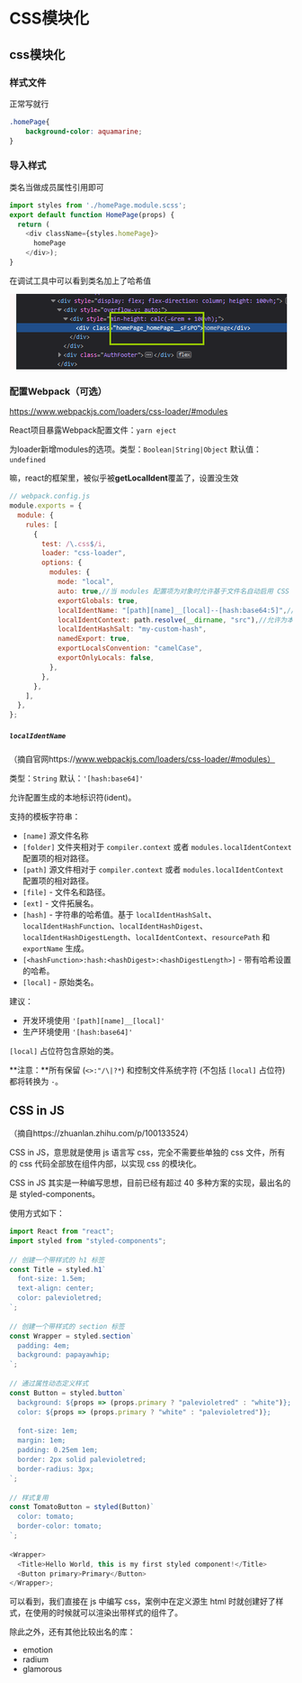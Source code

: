 # CSS模块化

## css模块化

### 样式文件

正常写就行

```scss
.homePage{
    background-color: aquamarine;
}
```

### 导入样式

类名当做成员属性引用即可

```js
import styles from './homePage.module.scss';
export default function HomePage(props) {
  return (
    <div className={styles.homePage}>
      homePage
    </div>);
}

```

在调试工具中可以看到类名加上了哈希值

![image-20231017115821475](CSS模块化.assets/image-20231017115821475.png)

### 配置Webpack（可选）

https://www.webpackjs.com/loaders/css-loader/#modules

React项目暴露Webpack配置文件：`yarn eject`

为loader新增modules的选项。类型：`Boolean|String|Object` 默认值：`undefined`

嘛，react的框架里，被似乎被**getLocalIdent**覆盖了，设置没生效

```js
// webpack.config.js
module.exports = {
  module: {
    rules: [
      {
        test: /\.css$/i,
        loader: "css-loader",
        options: {
          modules: {
            mode: "local",
            auto: true,//当 modules 配置项为对象时允许基于文件名自动启用 CSS 模块或者 ICSS。
            exportGlobals: true,
            localIdentName: "[path][name]__[local]--[hash:base64:5]",//自定义类名
            localIdentContext: path.resolve(__dirname, "src"),//允许为本地标识符名称重新定义基本的 loader 上下文。
            localIdentHashSalt: "my-custom-hash",
            namedExport: true,
            exportLocalsConvention: "camelCase",
            exportOnlyLocals: false,
          },
        },
      },
    ],
  },
};
```

##### `localIdentName`

（摘自官网https://www.webpackjs.com/loaders/css-loader/#modules）

类型：`String` 默认：`'[hash:base64]'`

允许配置生成的本地标识符(ident)。

支持的模板字符串：

- `[name]` 源文件名称
- `[folder]` 文件夹相对于 `compiler.context` 或者 `modules.localIdentContext` 配置项的相对路径。
- `[path]` 源文件相对于 `compiler.context` 或者 `modules.localIdentContext` 配置项的相对路径。
- `[file]` - 文件名和路径。
- `[ext]` - 文件拓展名。
- `[hash]` - 字符串的哈希值。基于 `localIdentHashSalt`、`localIdentHashFunction`、`localIdentHashDigest`、`localIdentHashDigestLength`、`localIdentContext`、`resourcePath` 和 `exportName` 生成。
- `[<hashFunction>:hash:<hashDigest>:<hashDigestLength>]` - 带有哈希设置的哈希。
- `[local]` - 原始类名。

建议：

- 开发环境使用 `'[path][name]__[local]'`
- 生产环境使用 `'[hash:base64]'`

`[local]` 占位符包含原始的类。

**注意：**所有保留 (`<>:"/\|?*`) 和控制文件系统字符 (不包括 `[local]` 占位符) 都将转换为 `-`。

## CSS in JS

（摘自https://zhuanlan.zhihu.com/p/100133524）

CSS in JS，意思就是使用 js 语言写 css，完全不需要些单独的 css 文件，所有的 css 代码全部放在组件内部，以实现 css 的模块化。

CSS in JS 其实是一种编写思想，目前已经有超过 40 多种方案的实现，最出名的是 styled-components。

使用方式如下：

```js
import React from "react";
import styled from "styled-components";

// 创建一个带样式的 h1 标签
const Title = styled.h1`
  font-size: 1.5em;
  text-align: center;
  color: palevioletred;
`;

// 创建一个带样式的 section 标签
const Wrapper = styled.section`
  padding: 4em;
  background: papayawhip;
`;

// 通过属性动态定义样式
const Button = styled.button`
  background: ${props => (props.primary ? "palevioletred" : "white")};
  color: ${props => (props.primary ? "white" : "palevioletred")};

  font-size: 1em;
  margin: 1em;
  padding: 0.25em 1em;
  border: 2px solid palevioletred;
  border-radius: 3px;
`;

// 样式复用
const TomatoButton = styled(Button)`
  color: tomato;
  border-color: tomato;
`;

<Wrapper>
  <Title>Hello World, this is my first styled component!</Title>
  <Button primary>Primary</Button>
</Wrapper>;
```

可以看到，我们直接在 js 中编写 css，案例中在定义源生 html 时就创建好了样式，在使用的时候就可以渲染出带样式的组件了。

除此之外，还有其他比较出名的库：

- emotion
- radium
- glamorous